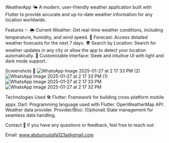WeatherApp 🌤️
A modern, user-friendly weather application built with Flutter to provide accurate and up-to-date weather information for any location worldwide.

Features ✨
🌦 Current Weather: Get real-time weather conditions, including temperature, humidity, and wind speed.
📅 Forecast: Access detailed weather forecasts for the next 7 days.
🌍 Search by Location: Search for weather updates in any city or allow the app to detect your location automatically.
🎨 Customizable Interface: Sleek and intuitive UI with light and dark mode support.

Screenshots 📸
![WhatsApp Image 2025-01-27 at 2 17 33 PM (2)](https://github.com/user-attachments/assets/9e574708-38fc-4dd2-82c7-c98d397d4446)
![WhatsApp Image 2025-01-27 at 2 17 33 PM (1)](https://github.com/user-attachments/assets/7e96bd7a-5ff2-4da7-af7c-92af9e477a75)
![WhatsApp Image 2025-01-27 at 2 17 33 PM](https://github.com/user-attachments/assets/83d3f727-6fa4-4081-b575-9192cdbbfcd5)
![WhatsApp Image 2025-01-27 at 2 17 32 PM](https://github.com/user-attachments/assets/3280c951-fb10-4c27-901f-5a81209abdc7)

Technologies Used 🛠️
Flutter: Framework for building cross-platform mobile apps.
Dart: Programming language used with Flutter.
OpenWeatherMap API: Weather data provider.
Provider/Bloc: (Optional) State management for seamless data handling.



Contact 💬
If you have any questions or feedback, feel free to reach out:

Email: www.abdumustafa123a@gmail.com
